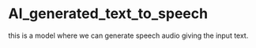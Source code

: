 # AI_generated_text_to_speech
this is a model where we can generate speech audio giving the input text.
